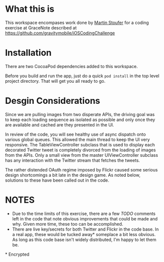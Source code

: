 What this is
===
This workspace encompases work done by [Martin Stoufer](mcstoufer@speakeasy.net) for a coding exercise at GraceNote described at <https://github.com/gravitymobile/iOSCodingChallenge>

Installation
===
There are two CocoaPod dependencies added to this workspace.

Before you build and run the app, just do a quick
`pod install`
in the top level project directory. That will get you all ready to go.

Desgin Considerations
===
Since we are pulling images from two disperate APIs, the driving goal was to keep each loading sequence as isolated as possible and only once they are available and cached are they presented in the UI.

In review of the code, you will see healthy use of async dispatch onto various global queues. This allowed the main thread to keep the UI very responsive.
The TableViewController subclass that is used to display each decorated Twitter tweet is completely divorced from the loading of images from the APIs. Only a small view from the master UIViewController subclass has any interaction with the Twitter stream that fetches the tweets.

The rather distended OAuth regime imposed by Flickr caused some serious design shortcomings a bit late in the design game. As noted below, solutions to these have been called out in the code.

NOTES
===
* Due to the time limits of this exercise, there are a few _TODO_ comments left in the code that note obvious improvements that could be made and why. Given more time, these too can be accomplished.
* There are live key/secrets for both Twitter and Flickr in the code base. In a real app, these would be tucked away* someplace a bit less obvious. As long as this code base isn't widely distributed, I'm happy to let them be.


\* Encrypted